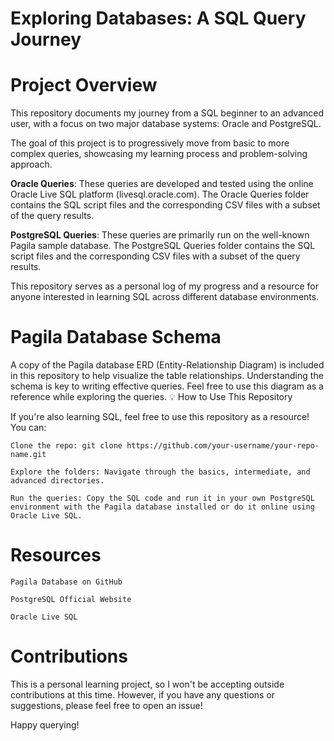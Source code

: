 # Exploring Databases: A SQL Query Journey

#  Project Overview

This repository documents my journey from a SQL beginner to an advanced user, with a focus on two major database systems: Oracle and PostgreSQL.

The goal of this project is to progressively move from basic to more complex queries, showcasing my learning process and problem-solving approach.

   **Oracle Queries**: These queries are developed and tested using the online Oracle Live SQL platform (livesql.oracle.com). The Oracle Queries folder contains the SQL script files and the corresponding CSV files with a subset of the query results.

   **PostgreSQL Queries**: These queries are primarily run on the well-known Pagila sample database. The PostgreSQL Queries folder contains the SQL script files and the corresponding CSV files with a subset of the query results.

This repository serves as a personal log of my progress and a resource for anyone interested in learning SQL across different database environments.


# Pagila Database Schema

A copy of the Pagila database ERD (Entity-Relationship Diagram) is included in this repository to help visualize the table relationships.
Understanding the schema is key to writing effective queries. Feel free to use this diagram as a reference while exploring the queries.
💡 How to Use This Repository

If you're also learning SQL, feel free to use this repository as a resource! You can:

    Clone the repo: git clone https://github.com/your-username/your-repo-name.git

    Explore the folders: Navigate through the basics, intermediate, and advanced directories.

    Run the queries: Copy the SQL code and run it in your own PostgreSQL environment with the Pagila database installed or do it online using Oracle Live SQL.

# Resources

    Pagila Database on GitHub

    PostgreSQL Official Website

    Oracle Live SQL

# Contributions

This is a personal learning project, so I won't be accepting outside contributions at this time. However, if you have any questions or suggestions, please feel free to open an issue!

Happy querying!
